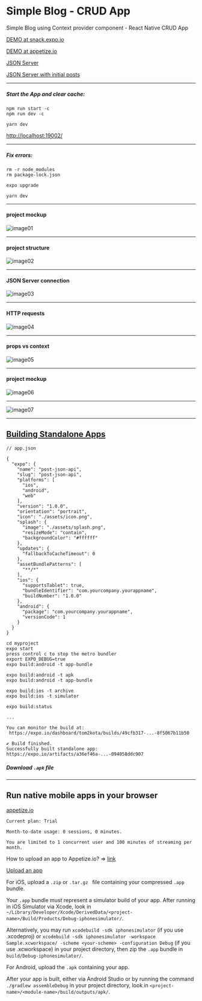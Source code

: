 # Simple Blog - CRUD App
Simple Blog using Context provider component - React Native CRUD App

[DEMO at snack.expo.io]()

[DEMO at appetize.io]()

[JSON Server](https://stream-json-server.herokuapp.com/)

[JSON Server with initial posts](https://stream-json-server.herokuapp.com/posts)


--------------------

##### Start the App and clear cache:
```
npm run start -c
npm run dev -c

yarn dev
```


[http://localhost:19002/](http://localhost:19002/)

--------------------

##### Fix errors:
``` 
rm -r node_modules
rm package-lock.json

expo upgrade

yarn dev
```

--------------------

#### project mockup


![image01](./docs/blog01.png)

--------------------

#### project structure


![image02](./docs/blog02.png)

--------------------

#### JSON Server connection


![image03](./docs/blog03.png)

--------------------

#### HTTP requests


![image04](./docs/blog04.png)

--------------------

#### props vs context

![image05](./docs/blog05.png)

--------------------

#### project mockup


![image06](./docs/blog06.png)

--------------------

![image07](./docs/blog07.png)


--------------------
 

## [Building Standalone Apps](https://docs.expo.io/distribution/building-standalone-apps/)

``` 
// app.json

{
  "expo": {
    "name": "post-json-api",
    "slug": "post-json-api",
    "platforms": [
      "ios",
      "android",
      "web"
    ],
    "version": "1.0.0",
    "orientation": "portrait",
    "icon": "./assets/icon.png",
    "splash": {
      "image": "./assets/splash.png",
      "resizeMode": "contain",
      "backgroundColor": "#ffffff"
    },
    "updates": {
      "fallbackToCacheTimeout": 0
    },
    "assetBundlePatterns": [
      "**/*"
    ],
    "ios": {
      "supportsTablet": true,
      "bundleIdentifier": "com.yourcompany.yourappname",
      "buildNumber": "1.0.0"
    },
    "android": {
      "package": "com.yourcompany.yourappname",
      "versionCode": 1
    }
  }
}
```


``` 
cd myproject
expo start
press control c to stop the metro bundler
export EXPO_DEBUG=true
expo build:android -t app-bundle
```

``` 
expo build:android -t apk
expo build:android -t app-bundle
```

``` 
expo build:ios -t archive
expo build:ios -t simulator
```

``` 
expo build:status

...

You can monitor the build at:
 https://expo.io/dashboard/tom2kota/builds/49cfb317-...-8f5067b11b50

✔ Build finished.
Successfully built standalone app: https://expo.io/artifacts/a36ef46a-...-094058ddc907

```

 ##### Download ```.apk``` file
 
 
--------


## Run native mobile apps in your browser

[appetize.io](https://appetize.io/)

```
Current plan: Trial

Month-to-date usage: 0 sessions, 0 minutes.

You are limited to 1 concurrent user and 100 minutes of streaming per month. 
```
How to upload an app to Appetize.io? => [link](https://support.appetize.io/help/how-to-upload-an-app-to-appetize-io)



[Upload an app](https://appetize.io/upload)


For iOS, upload a ```.zip``` or ```.tar.gz ``` file containing your compressed ```.app``` bundle.

Your ```.app``` bundle must represent a simulator build of your app. After running in iOS Simulator via Xcode, look in
```~/Library/Developer/Xcode/DerivedData/<project-name>/Build/Products/Debug-iphonesimulator/```.

Alternatively, you may run ```xcodebuild -sdk iphonesimulator``` (if you use .xcodeproj)
or ```xcodebuild -sdk iphonesimulator -workspace Sample.xcworkspace/ -scheme <your-scheme> -configuration Debug``` (if you use .xcworkspace) in your project directory, then zip the ```.app``` bundle in ```build/Debug-iphonesimulator/```.

For Android, upload the ```.apk``` containing your app.

After your app is built, either via Android Studio or by running the command ```./gradlew assembleDebug``` in your project directory, look in ```<project-name>/<module-name>/build/outputs/apk/```. 

